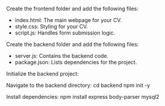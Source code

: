 Create the frontend folder and add the following files:
- index.html: The main webpage for your CV.
- style.css: Styling for your CV.
- script.js: Handles form submission logic.

Create the backend folder and add the following files:
- server.js: Contains the backend code.
- package.json: Lists dependencies for the project.

Initialize the backend project:

Navigate to the backend directory:
cd backend
npm init -y

Install dependencies:
npm install express body-parser mysql2
